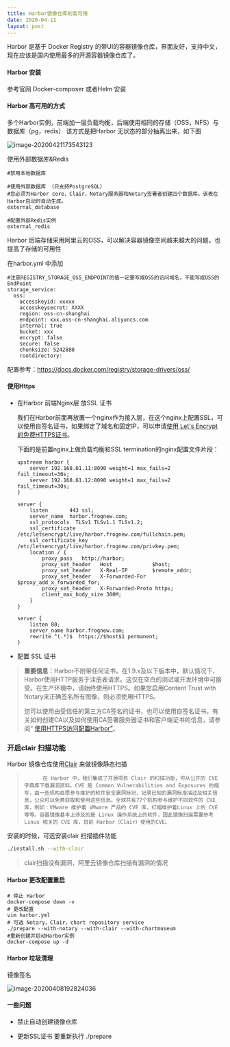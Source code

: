 ```yaml
---
title: Harbor镜像仓库的高可用
date: 2020-04-11
layout: post
---
```



Harbor 是基于 Docker Registry 的带UI的容器镜像仓库，界面友好，支持中文，现在应该是国内使用最多的开源容器镜像仓库了。

#### Harbor 安装

参考官网 Docker-composer 或者Helm 安装

#### Harbor 高可用的方式

多个Harbor实例，前端加一层负载均衡，后端使用相同的存储（OSS，NFS）与数据库（pg，redis）    该方式是把Harbor 无状态的部分抽离出来，如下图



![image-20200421173543123](https://blog-pic-1253367462.cos.ap-shanghai.myqcloud.com/image-20200421173543123.png)



使用外部数据库&Redis

```
#禁用本地数据库

#使用外部数据库 （只支持PostgreSQL）
#您必须为Harbor core，Clair，Notary服务器和Notary签署者创建四个数据库。该表在Harbor启动时自动生成。
external_database

#配置外部Redis实例
external_redis
```



Harbor 后端存储采用阿里云的OSS，可以解决容器镜像空间越来越大的问题，也提高了存储的可用性

在harbor.yml 中添加

```
#注意REGISTRY_STORAGE_OSS_ENDPOINT的值一定要写成OSS的访问域名，不能写成OSS的EndPoint
storage_service:
  oss:
    accesskeyid: xxxxx
    accesskeysecret: XXXX
    region: oss-cn-shanghai
    endpoint: xxx.oss-cn-shanghai.aliyuncs.com
    internal: true
    bucket: xxx
    encrypt: false
    secure: false
    chunksize: 5242880
    rootdirectory:
```

配置参考：https://docs.docker.com/registry/storage-drivers/oss/



#### 使用Https

- 在Harbor 前端Nginx层 放SSL 证书

  我们在Harbor前面再放置一个nginx作为接入层，在这个nginx上配置SSL，可以使用自签名证书，如果绑定了域名和固定IP，可以申请[使用 Let's Encrypt的免费HTTPS证书](https://blog.frognew.com/2017/05/lets-encrypt-https-nginx.html)。

  下面的是前置nginx上做负载均衡和SSL termination的nginx配置文件片段：

  ```
  upstream harbor {
      server 192.168.61.11:8090 weight=1 max_fails=2 fail_timeout=30s;
      server 192.168.61.12:8090 weight=1 max_fails=2 fail_timeout=30s;
  }
  
  server {
      listen       443 ssl;
      server_name  harbor.frognew.com;
      ssl_protocols  TLSv1 TLSv1.1 TLSv1.2;
      ssl_certificate /etc/letsencrypt/live/harbor.frognew.com/fullchain.pem;
      ssl_certificate_key /etc/letsencrypt/live/harbor.frognew.com/privkey.pem;
      location / {
          proxy_pass   http://harbor;
          proxy_set_header   Host             $host;
          proxy_set_header   X-Real-IP        $remote_addr;
          proxy_set_header   X-Forwarded-For  $proxy_add_x_forwarded_for;
          proxy_set_header   X-Forwarded-Proto https;
          client_max_body_size 300M;
      }
  }
  
  server {
      listen 80;
      server_name harbor.frognew.com;
      rewrite ^(.*)$  https://$host$1 permanent;
  }
  
  ```

  

- 配置 SSL 证书

  

> **重要信息**：Harbor不附带任何证书。在1.9.x及以下版本中，默认情况下，Harbor使用HTTP服务于注册表请求。这仅在空白的测试或开发环境中可接受。在生产环境中，请始终使用HTTPS。如果您启用Content Trust with Notary来正确签名所有图像，则必须使用HTTPS。
>
> 您可以使用由受信任的第三方CA签名的证书，也可以使用自签名证书。有关如何创建CA以及如何使用CA签署服务器证书和客户端证书的信息，请参阅“ [使用HTTPS访问配置Harbor”](https://goharbor.io/docs/1.10/install-config/configure-https/)。



### 开启clair 扫描功能

Harbor 镜像仓库使用[Clair](https://github.com/coreos/clair) 来做镜像静态扫描

>   		在 Harbor 中，我们集成了开源项目 Clair 的扫描功能，可从公开的 CVE 字典库下载漏洞资料。CVE 是 Common Vulnerabilities and Exposures 的缩写，由一些机构自愿参与维护的软件安全漏洞标识，记录已知的漏洞标准描述及相关信息，公众可以免费获取和使用这些信息。全球共有77个机构参与维护不同软件的 CVE 库，例如：VMware 维护着 VMware 产品的 CVE 库，红帽维护着Linux 上的 CVE 等等。容器镜像基本上涉及的是 Linux 操作系统上的软件，因此镜像扫描需要参考 Linux 相关的 CVE 库，目前 Harbor（Clair）使用的CVE。

安装的时候，可选安装clair 扫描插件功能

```sh
./install.sh --with-clair
```

>  clair扫描没有漏洞，阿里云镜像仓库扫描有漏洞的情况



#### Harbor 更改配置重启

```
# 停止 Harbor
docker-compose down -v
# 更改配置
vim harbor.yml
# 可选 Notary，Clair，chart repository service
./prepare --with-notary --with-clair --with-chartmuseum
#重新创建并启动Harbor实例
docker-compose up -d
```



#### Harbor 垃圾清理

镜像签名

![image-20200408192824036](https://blog-pic-1253367462.cos.ap-shanghai.myqcloud.com/image-20200408192824036.png)



#### 一些问题

- 禁止自动创建镜像仓库

- 更新SSL证书 要重新执行 ./prepare